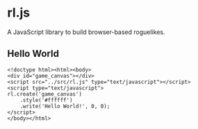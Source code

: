 # rl.js
A JavaScript library to build browser-based roguelikes.

## Hello World
    <!doctype html><html><body>
    <div id="game_canvas"></div>
    <script src="../src/rl.js" type="text/javascript"></script>
    <script type="text/javascript">
    rl.create('game_canvas')
        .style('#ffffff')
        .write('Hello World!', 0, 0);
    </script>
    </body></html>
